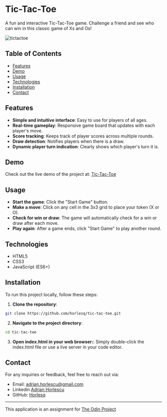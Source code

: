 # Tic-Tac-Toe

A fun and interactive Tic-Tac-Toe game. Challenge a friend and see who can win in this classic game of Xs and Os!

![tictactoe](https://github.com/user-attachments/assets/9195b180-2093-4a97-b125-bb1c5be615f0)

## Table of Contents

- [Features](#features)
- [Demo](#demo)
- [Usage](#usage)
- [Technologies](#technologies)
- [Installation](#installation)
- [Contact](#contact)

## Features

- **Simple and intuitive interface**: Easy to use for players of all ages.
- **Real-time gameplay**: Responsive game board that updates with each player's move.
- **Score tracking**: Keeps track of player scores across multiple rounds.
- **Draw detection**: Notifies players when there is a draw.
- **Dynamic player turn indication**: Clearly shows which player's turn it is.

## Demo

Check out the live demo of the project at: [Tic-Tac-Toe](https://tic-tac-toe-horly.netlify.app/)

## Usage

- **Start the game**: Click the "Start Game" button.
- **Make a move**: Click on any cell in the 3x3 grid to place your token (X or O).
- **Check for win or draw**: The game will automatically check for a win or draw after each move.
- **Play again**: After a game ends, click "Start Game" to play another round.

## Technologies

- HTML5
- CSS3
- JavaScript (ES6+)

## Installation

To run this project locally, follow these steps:
1. **Clone the repository**:
```bash
git clone https://github.com/horlesq/tic-tac-toe.git
```
2. **Navigate to the project directory**:
```bash
cd tic-tac-toe
```
3. **Open index.html in your web browser:**: Simply double-click the index.html file or use a live server in your code editor.

## Contact

For any inquiries or feedback, feel free to reach out via:

- Email: adrian.horlescu@gmail.com
- Linkedin [Adrian Horlescu](https://www.linkedin.com/in/adrian-horlescu/)
- GitHub: [Horlesq](https://github.com/horlesq)

---

This application is an assignment for [The Odin Project](https://www.theodinproject.com/lessons/node-path-javascript-tic-tac-toe)

